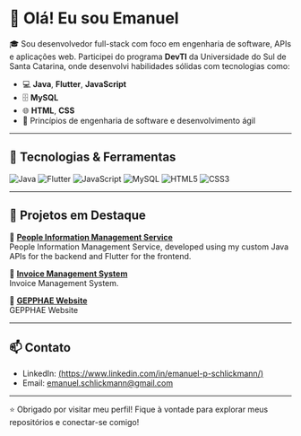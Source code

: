 # 👋 Olá! Eu sou Emanuel

🎓 Sou desenvolvedor full-stack com foco em engenharia de software, APIs e aplicações web. Participei do programa **DevTI** da Universidade do Sul de Santa Catarina, onde desenvolvi habilidades sólidas com tecnologias como:

- 💻 **Java**, **Flutter**, **JavaScript**
- 🗄️ **MySQL**
- 🌐 **HTML**, **CSS**
- 🔧 Princípios de engenharia de software e desenvolvimento ágil

---

## 🚀 Tecnologias & Ferramentas

![Java](https://img.shields.io/badge/Java-%23ED8B00.svg?style=flat&logo=java&logoColor=white)
![Flutter](https://img.shields.io/badge/Flutter-%2302569B.svg?style=flat&logo=flutter&logoColor=white)
![JavaScript](https://img.shields.io/badge/JavaScript-%23F7DF1E.svg?style=flat&logo=javascript&logoColor=black)
![MySQL](https://img.shields.io/badge/MySQL-%2300f.svg?style=flat&logo=mysql&logoColor=white)
![HTML5](https://img.shields.io/badge/HTML5-%23E34F26.svg?style=flat&logo=html5&logoColor=white)
![CSS3](https://img.shields.io/badge/CSS3-%231572B6.svg?style=flat&logo=css3&logoColor=white)

---

## 📂 Projetos em Destaque

🔸 **[People Information Management Service](https://github.com/EmanuelPS8/project_devti)**  
People Information Management Service, developed using my custom Java APIs for the backend and Flutter for the frontend.

🔸 **[Invoice Management System](https://github.com/EmanuelPS8/poo_financial_service)**  
Invoice Management System.

🔸 **[GEPPHAE Website](https://github.com/EmanuelPS8/projeto_final)**  
GEPPHAE Website

---

## 📫 Contato

- LinkedIn: [(https://www.linkedin.com/in/emanuel-p-schlickmann/)](https://www.linkedin.com/in/emanuel-p-schlickmann/)
- Email: emanuel.schlickmann@gmail.com

---

⭐ Obrigado por visitar meu perfil! Fique à vontade para explorar meus repositórios e conectar-se comigo!
